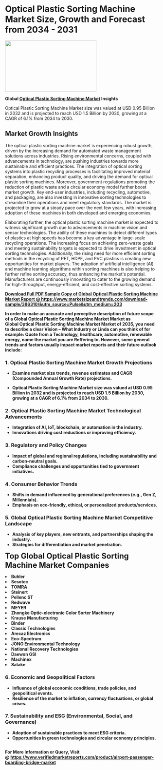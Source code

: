 <H1>Optical Plastic Sorting Machine Market Size, Growth and Forecast from 2034 - 2031</H1><img class="aligncenter size-medium wp-image-584254" src="https://thirdeyenews.in/wp-content/uploads/2034/09/Global-Market-Research-300x168.jpeg" alt="" width="300" height="168" /><p><strong>Global&nbsp;<a href="https://www.marketsizeandtrends.com/download-sample/386310/&amp;utm_source=Pulse&amp;utm_medium=203">Optical Plastic Sorting Machine Market</a> Insights</strong></p><p>Optical Plastic Sorting Machine Market size was valued at USD 0.95 Billion in 2032 and is projected to reach USD 1.5 Billion by 2030, growing at a CAGR of 6.1% from 2034 to 2030.</p><p><h2>Market Growth Insights</h2> <p>The optical plastic sorting machine market is experiencing robust growth, driven by the increasing demand for automated waste management solutions across industries. Rising environmental concerns, coupled with advancements in technology, are pushing industries towards more sustainable and efficient practices. The integration of optical sorting systems into plastic recycling processes is facilitating improved material separation, enhancing product quality, and driving the demand for optical plastic sorting machines. Moreover, government regulations promoting the reduction of plastic waste and a circular economy model further boost market growth. Key end-user industries, including recycling, automotive, and packaging, are also investing in innovative sorting technologies to streamline their operations and meet regulatory standards. The market is projected to grow at a steady pace over the next few years, with increasing adoption of these machines in both developed and emerging economies.</p> <p><strong><a href="#"></a></strong></p> <p>Elaborating further, the optical plastic sorting machine market is expected to witness significant growth due to advancements in machine vision and sensor technologies. The ability of these machines to detect different types of plastics at high speeds has become a key advantage in large-scale recycling operations. The increasing focus on achieving zero-waste goals and meeting sustainability targets is expected to drive investment in optical sorting technologies. Additionally, the rising need for more efficient sorting methods in the recycling of PET, HDPE, and PVC plastics is creating new opportunities for market players. The adoption of artificial intelligence (AI) and machine learning algorithms within sorting machines is also helping to further refine sorting accuracy, thus enhancing the market's potential. Manufacturers are continuously innovating to cater to the growing demand for high-throughput, energy-efficient, and cost-effective sorting systems. <p><strong><a href="#"></p><p><span class=""><strong>Download Full PDF Sample Copy of Global Optical Plastic Sorting Machine Market Report</strong> @ <a href="https://www.marketsizeandtrends.com/download-sample/386310/&amp;utm_source=Pulse&amp;utm_medium=203" target="_blank">https://www.marketsizeandtrends.com/download-sample/386310/&amp;utm_source=Pulse&amp;utm_medium=203</a></span></p><p>In order to make an accurate and perceptive description of future scope of a Global&nbsp;Optical Plastic Sorting Machine Market Market as Global&nbsp;Optical Plastic Sorting Machine Market Market of 2035, you need to describe a clear Vision &ndash; What Industry or Linda can you think of for example: Quote from a Technology, healthcare, automotive, renewable energy, name the market you are Reffering to. However, some general trends and factors usually impact market reports and their future outlook include:</p><h3>1.&nbsp;<strong>Optical Plastic Sorting Machine Market Growth Projections</strong></h3><ul><li>Examine market size trends, revenue estimates and CAGR (Compounded Annual Growth Rate) projections.</li><li><p>Optical Plastic Sorting Machine Market size was valued at USD 0.95 Billion in 2032 and is projected to reach USD 1.5 Billion by 2030, growing at a CAGR of 6.1% from 2034 to 2030.</p></li></ul><h3>2.&nbsp;<strong>Optical Plastic Sorting Machine Market Technological Advancements</strong></h3><ul><li>Integration of AI, IoT, blockchain, or automation in the industry.</li><li>Innovations driving cost reductions or improving efficiency.</li></ul><h3>3.&nbsp;<strong>Regulatory and Policy Changes</strong></h3><ul><li>Impact of global and regional regulations, including sustainability and carbon-neutral goals.</li><li>Compliance challenges and opportunities tied to government initiatives.</li></ul><h3>4.&nbsp;<strong>Consumer Behavior Trends</strong></h3><ul><li>Shifts in demand influenced by generational preferences (e.g., Gen Z, Millennials).</li><li>Emphasis on eco-friendly, ethical, or personalized products/services.</li></ul><h3>5.&nbsp;<strong>Global Optical Plastic Sorting Machine Market Competitive Landscape</strong></h3><ul><li>Analysis of key players, new entrants, and partnerships shaping the industry.</li><li>Strategies for differentiation and market penetration.</li></ul><p data-pm-slice="1 1 []"><span style="color: inherit; font-family: inherit; font-size: 25px;">Top Global Optical Plastic Sorting Machine Market Companies</span></p><div class="" data-test-id=""><p><li>Buhler</li><li> Sesotec</li><li> TOMRA</li><li> Steinert</li><li> Pellenc ST</li><li> Redwave</li><li> MEYER</li><li> Zhongke Optic-electronic Color Sorter Machinery</li><li> Krause Manufacturing</li><li> Binder</li><li> Classic Technologies</li><li> Arecaz Electronics</li><li> Eco-Spectrum</li><li> JONO Environmental Technology</li><li> National Recovery Technologies</li><li> Daewon GSI</li><li> Machinex</li><li> Satake</li></p></div><h3>6.&nbsp;<strong>Economic and Geopolitical Factors</strong></h3><ul><li>Influence of global economic conditions, trade policies, and geopolitical events.</li><li>Resilience of the market to inflation, currency fluctuations, or global crises.</li></ul><h3>7.&nbsp;<strong>Sustainability and ESG (Environmental, Social, and Governance)</strong></h3><ul><li>Adoption of sustainable practices to meet ESG criteria.</li><li>Opportunities in green technologies and circular economy principles.</li></ul><h2><strong style="font-size: 14px;">For More Information or Query, Visit @&nbsp;</strong><a style="background-color: #ffffff; font-size: 14px;" href="https://www.marketsizeandtrends.com/report/optical-plastic-sorting-machine-market/" target="_blank">https://www.verifiedmarketreports.com/product/airport-passenger-boarding-bridge-market</a></h2>
